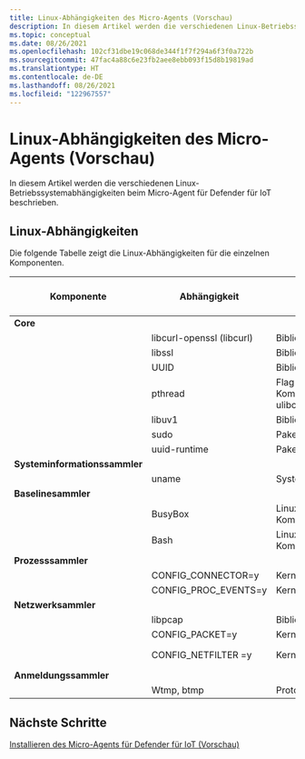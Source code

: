 ```yaml
---
title: Linux-Abhängigkeiten des Micro-Agents (Vorschau)
description: In diesem Artikel werden die verschiedenen Linux-Betriebssystemabhängigkeiten beim Micro-Agent für Defender für IoT beschrieben.
ms.topic: conceptual
ms.date: 08/26/2021
ms.openlocfilehash: 102cf31dbe19c068de344f1f7f294a6f3f0a722b
ms.sourcegitcommit: 47fac4a88c6e23fb2aee8ebb093f15d8b19819ad
ms.translationtype: HT
ms.contentlocale: de-DE
ms.lasthandoff: 08/26/2021
ms.locfileid: "122967557"
---
```

# <a name="micro-agent-linux-dependencies-preview"></a>Linux-Abhängigkeiten des Micro-Agents (Vorschau)

In diesem Artikel werden die verschiedenen Linux-Betriebssystemabhängigkeiten beim Micro-Agent für Defender für IoT beschrieben. 

## <a name="linux-dependencies"></a>Linux-Abhängigkeiten

Die folgende Tabelle zeigt die Linux-Abhängigkeiten für die einzelnen Komponenten. 

| Komponente | Abhängigkeit | type | Erforderlich für das IoT SDK | Notizen |
|--|--|--|--|--|
| **Core** |  |  |  |  |
|  | libcurl-openssl (libcurl) | Bibliothek | ✔ |  |
|  | libssl | Bibliothek | ✔ |  |
|  | UUID | Bibliothek | ✔ |  |
|  | pthread | Flag für die Kompilierung von ulibc | ✔ |  |
|  | libuv1 | Bibliothek |  |  |
|  | sudo | Paket |  |  |
|  | uuid-runtime | Paket |  |  |
| **Systeminformationssammler** |  |  |  |  |
|  | uname | Systemaufruf |  |  |
| **Baselinesammler** |  |  |  |  |
|  | BusyBox | Linux-Kompilierungsflag |  |  |
|  | Bash | Linux-Kompilierungsflag |  |  |
| **Prozesssammler** |  |  |  |  |
|  | CONFIG_CONNECTOR=y | Kernelkonfiguration |  |  |
|  | CONFIG_PROC_EVENTS=y | Kernelkonfiguration |  |  |
| **Netzwerksammler** |  |  |  |  |
|  | libpcap | Bibliothek |  |  |
|  | CONFIG_PACKET=y | Kernelkonfiguration |  |  |
|  | CONFIG_NETFILTER =y | Kernelkonfiguration |  | Optional – Leistungsverbesserung |
| **Anmeldungssammler** |  |  |  |  |
|  | Wtmp, btmp | Protokolldateien |  | [utmp](https://en.wikipedia.org/wiki/Utmp) |

## <a name="next-steps"></a>Nächste Schritte

[Installieren des Micro-Agents für Defender für IoT (Vorschau)](quickstart-standalone-agent-binary-installation.md)